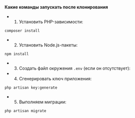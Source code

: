 **Какие команды запускать после клонирования**

- 1. Установить PHP-зависимости:

```
composer install
```

- 2. Установить Node.js-пакеты:

```
npm install
```

- 3. Создать файл окружения `.env` (если он отсутствует):

- 4. Сгенерировать ключ приложения:

```
php artisan key:generate
```

- 5. Выполняем миграции:

``` 
php artisan migrate
```